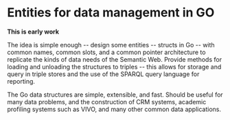 # Entities for data management in GO

**This is early work**

The idea is simple enough -- design some entities -- structs in Go -- with common
names, common slots, and a common pointer architecture to replicate the kinds of data
needs of the Semantic Web.  Provide methods for loading and unloading the structures
to triples -- this allows for storage and query in triple stores and the use of the SPARQL
query language for reporting.

The Go data structures are simple, extensible, and fast. Should be useful for many data
problems, and the construction of CRM systems, academic profiling systems such as VIVO,
and many other common data applications.

